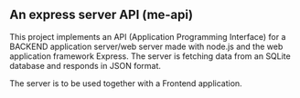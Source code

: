 ## An express server API (me-api)


This project implements an API (Application Programming Interface) for a BACKEND application server/web server made with node.js and the web application framework Express. The server is fetching data from an SQLite database and responds in JSON format.

The server is to be used together with a Frontend application.
